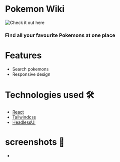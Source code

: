 # Pokemon Wiki

![Check it out here]()

### Find all your favourite Pokemons at one place

# Features
- Search pokemons
- Responsive design

# Technologies used 🛠️

- [React](https://reactjs.org/)
- [Tailwindcss]()
- [HeadlessUI]()

# screenshots 🍥

- 

